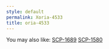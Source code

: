 ```yaml
---
style: default
permalink: Xoria-4533
title: oria-4533
---
```

You may also like:
[SCP-1689](http://scp-wiki.net/scp-1689)
[SCP-1580](http://scp-wiki.net/scp-1580)